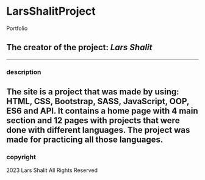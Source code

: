 # LarsShalitProject
 Portfolio

## The creator of the project: ___Lars Shalit___
---
### description 
The site is a project that was made by using: HTML, CSS, Bootstrap, SASS, JavaScript, OOP, ES6 and API. It contains a home page with 4 main section and 12 pages with projects that were done with different languages. The project was made for practicing all those languages.
--- 
### copyright
2023 Lars Shalit All Rights Reserved